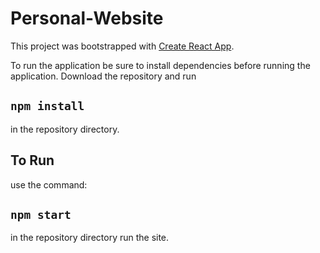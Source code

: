 # Personal-Website

This project was bootstrapped with [Create React App](https://github.com/facebook/create-react-app).

To run the application be sure to install dependencies before running the application. 
Download the repository and run 
## `npm install`
in the repository directory.

## To Run

use the command:
## `npm start`
in the repository directory run the site.
